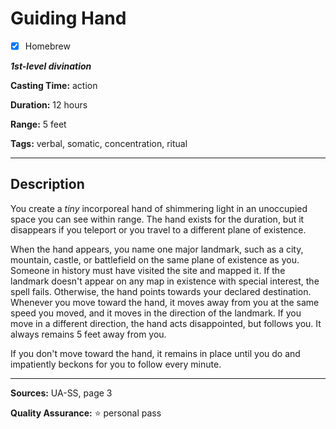 # Guiding Hand

- [x] Homebrew

***1st-level divination***

**Casting Time:** action

**Duration:** 12 hours

**Range:** 5 feet

**Tags:** verbal, somatic, concentration, ritual

---

## Description
You create a *tiny* incorporeal hand of shimmering light in an unoccupied space you can see within range.
The hand exists for the duration, but it disappears if you teleport or you travel to a different plane of existence.

When the hand appears, you name one major landmark, such as a city, mountain, castle, or battlefield on the same plane of existence as you.
Someone in history must have visited the site and mapped it.
If the landmark doesn't appear on any map in existence with special interest, the spell fails.
Otherwise, the hand points towards your declared destination.
Whenever you move toward the hand, it moves away from you at the same speed you moved, and it moves in the direction of the landmark.
If you move in a different direction, the hand acts disappointed, but follows you.
It always remains 5 feet away from you.

If you don't move toward the hand, it remains in place until you do and impatiently beckons for you to follow every minute.

---

**Sources:** UA-SS, page 3

**Quality Assurance:** :star: personal pass
